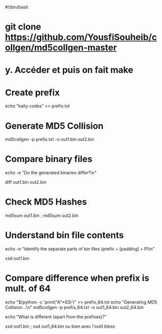 #!/bin/bash
# git clone https://github.com/YousfiSouheib/collgen/md5collgen-master
# y. Accéder et puis on fait make
# Create prefix #
echo "kaity codes" >> prefix.txt

# Generate MD5 Collision #
md5collgen -p prefix.txt -o out1.bin out2.bin

# Compare binary files #
echo -e "Do the generated binaries differ?\n"

diff out1.bin out2.bin

# Check MD5 Hashes #
md5sum out1.bin ; md5sum out2.bin

# Understand bin file contents #
echo -e "Identify the separate parts of bin files (prefix + [padding] + P)\n"

xxd out1.bin

# Compare difference when prefix is mult. of 64 #
echo "$(python -c 'print("A"*63)')" >> prefix_64.txt
echo "Generating MD5 Collision...\n"
md5collgen -p prefix_64.txt -o out1_64.bin out2_64.bin

echo "What is different (apart from the prefixes)?"

xxd out1.bin ; xxd out1_64.bin ou bien avec l'outil bless

